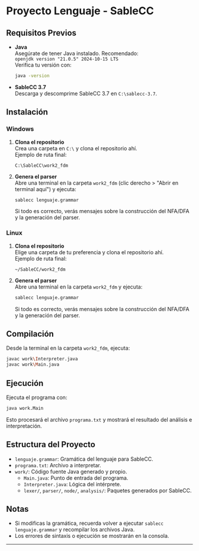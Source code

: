 # Proyecto Lenguaje - SableCC

## Requisitos Previos

- **Java**  
  Asegúrate de tener Java instalado. Recomendado:  
  `openjdk version "21.0.5" 2024-10-15 LTS`  
  Verifica tu versión con:
  ```sh
  java -version
  ```

- **SableCC 3.7**  
  Descarga y descomprime SableCC 3.7 en `C:\sablecc-3.7`.

## Instalación

### Windows

1. **Clona el repositorio**  
   Crea una carpeta en `C:\` y clona el repositorio ahí.  
   Ejemplo de ruta final:  
   ```
   C:\SableCC\work2_fdm
   ```

2. **Genera el parser**  
   Abre una terminal en la carpeta `work2_fdm` (clic derecho > "Abrir en terminal aquí") y ejecuta:
   ```sh
   sablecc lenguaje.grammar
   ```
   Si todo es correcto, verás mensajes sobre la construcción del NFA/DFA y la generación del parser.

### Linux

1. **Clona el repositorio**  
   Elige una carpeta de tu preferencia y clona el repositorio ahí.  
   Ejemplo de ruta final:  
   ```
   ~/SableCC/work2_fdm
   ```

2. **Genera el parser**  
   Abre una terminal en la carpeta `work2_fdm` y ejecuta:
   ```sh
   sablecc lenguaje.grammar
   ```
   Si todo es correcto, verás mensajes sobre la construcción del NFA/DFA y la generación del parser.

## Compilación

Desde la terminal en la carpeta `work2_fdm`, ejecuta:

```sh
javac work\Interpreter.java
javac work\Main.java
```

## Ejecución

Ejecuta el programa con:

```sh
java work.Main
```

Esto procesará el archivo `programa.txt` y mostrará el resultado del análisis e interpretación.

## Estructura del Proyecto

- `lenguaje.grammar`: Gramática del lenguaje para SableCC.
- `programa.txt`: Archivo a interpretar.
- `work/`: Código fuente Java generado y propio.
  - `Main.java`: Punto de entrada del programa.
  - `Interpreter.java`: Lógica del intérprete.
  - `lexer/`, `parser/`, `node/`, `analysis/`: Paquetes generados por SableCC.

## Notas

- Si modificas la gramática, recuerda volver a ejecutar `sablecc lenguaje.grammar` y recompilar los archivos Java.
- Los errores de sintaxis o ejecución se mostrarán en la consola.

---
